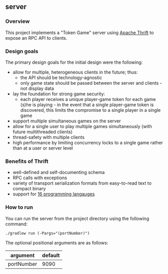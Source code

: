 ## server

### Overview

This project implements a "Token Game" server using [Apache Thrift](https://thrift.apache.org/)
to expose an RPC API to clients.

### Design goals

The primary design goals for the initial design were the following:

* allow for multiple, heterogeneous clients in the future; thus:
  * the API should be technology-agnostic
  * only game state should be passed between the server and clients - not display data
* lay the foundation for strong game security:
  * each player receives a unique player-game token for each game (s)he is playing - 
    in the event that a single player-game token is discovered, this limits the 
    compromise to a single player in a single game
* support multiple simultaneous games on the server 
* allow for a single user to play multiple games simultaneously (with future multithreaded clients)
* thread-safety with multiple clients
* high performance by limiting concurrency locks to a single game rather than at a user or 
  server level

### Benefits of Thrift

* well-defined and self-documenting schema
* RPC calls with exceptions
* variety of transport serialization formats from easy-to-read text to compact binary
* support for [16 programming langauges](http://wiki.apache.org/thrift/LibraryFeatures?action=show&redirect=LanguageSupport)

### How to run

You can run the server from the project directory using the following command:

```
./gradlew run (-Pargs="(portNumber)")
```

The optional positional arguments are as follows:

argument | default
-------- | -------
portNumber | 9090
```

